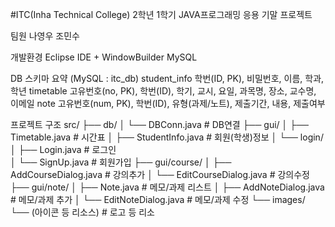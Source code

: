 #ITC(Inha Technical College) 2학년 1학기 JAVA프로그래밍 응용 기말 프로젝트

팀원
나영우
조민수

개발환경
Eclipse IDE + WindowBuilder
MySQL

DB 스키마 요약 (MySQL : itc_db)
student_info
학번(ID, PK), 비밀번호, 이름, 학과, 학년
timetable
고유번호(no, PK), 학번(ID), 학기, 교시, 요일, 과목명, 장소, 교수명, 이메일
note
고유번호(num, PK), 학번(ID), 유형(과제/노트), 제출기간, 내용, 제출여부

프로젝트 구조
src/
├── db/
│ └── DBConn.java                # DB연결
├── gui/
│ ├── Timetable.java             # 시간표
│ ├── StudentInfo.java           # 회원(학생)정보
│ └── login/
│ ├── Login.java                 # 로그인            
│ └── SignUp.java                # 회원가입
├── gui/course/
│ ├── AddCourseDialog.java       # 강의추가
│ └── EditCourseDialog.java      # 강의수정
├── gui/note/
│ ├── Note.java                  # 메모/과제 리스트
│ ├── AddNoteDialog.java         # 메모/과제 추가
│ └── EditNoteDialog.java        # 메모/과제 수정
└── images/
└── (아이콘 등 리소스)            # 로고 등 리소
